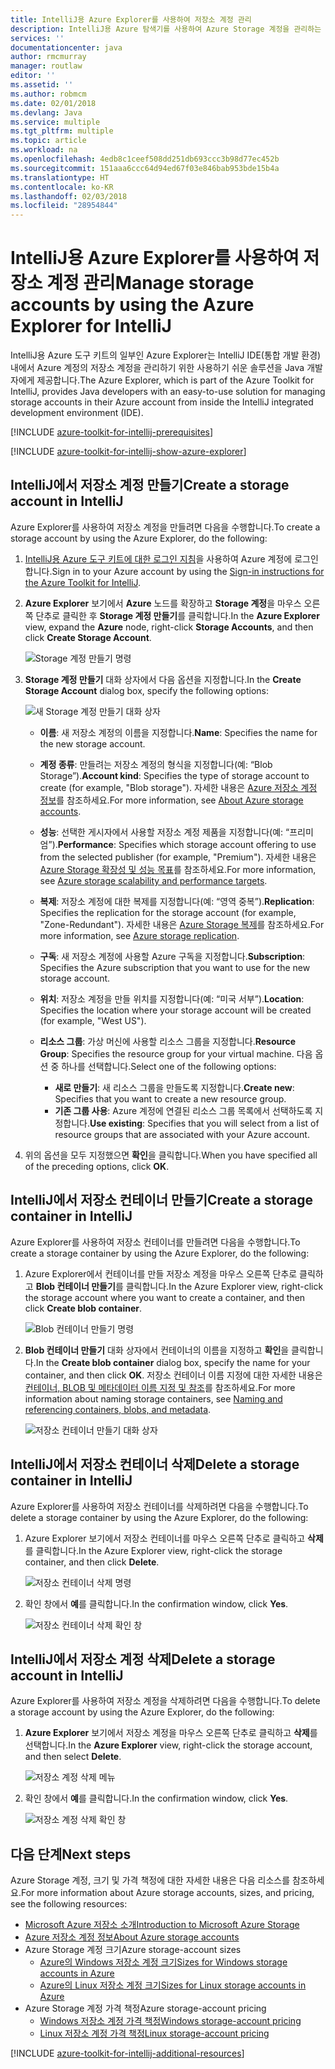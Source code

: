 ```yaml
---
title: IntelliJ용 Azure Explorer를 사용하여 저장소 계정 관리
description: IntelliJ용 Azure 탐색기를 사용하여 Azure Storage 계정을 관리하는 방법을 알아봅니다.
services: ''
documentationcenter: java
author: rmcmurray
manager: routlaw
editor: ''
ms.assetid: ''
ms.author: robmcm
ms.date: 02/01/2018
ms.devlang: Java
ms.service: multiple
ms.tgt_pltfrm: multiple
ms.topic: article
ms.workload: na
ms.openlocfilehash: 4edb8c1ceef508dd251db693ccc3b98d77ec452b
ms.sourcegitcommit: 151aaa6ccc64d94ed67f03e846bab953bde15b4a
ms.translationtype: HT
ms.contentlocale: ko-KR
ms.lasthandoff: 02/03/2018
ms.locfileid: "28954844"
---
```

# <a name="manage-storage-accounts-by-using-the-azure-explorer-for-intellij"></a><span data-ttu-id="bf8dc-103">IntelliJ용 Azure Explorer를 사용하여 저장소 계정 관리</span><span class="sxs-lookup"><span data-stu-id="bf8dc-103">Manage storage accounts by using the Azure Explorer for IntelliJ</span></span>

<span data-ttu-id="bf8dc-104">IntelliJ용 Azure 도구 키트의 일부인 Azure Explorer는 IntelliJ IDE(통합 개발 환경) 내에서 Azure 계정의 저장소 계정을 관리하기 위한 사용하기 쉬운 솔루션을 Java 개발자에게 제공합니다.</span><span class="sxs-lookup"><span data-stu-id="bf8dc-104">The Azure Explorer, which is part of the Azure Toolkit for IntelliJ, provides Java developers with an easy-to-use solution for managing storage accounts in their Azure account from inside the IntelliJ integrated development environment (IDE).</span></span>

[!INCLUDE [azure-toolkit-for-intellij-prerequisites](../includes/azure-toolkit-for-intellij-prerequisites.md)]

[!INCLUDE [azure-toolkit-for-intellij-show-azure-explorer](../includes/azure-toolkit-for-intellij-show-azure-explorer.md)]

## <a name="create-a-storage-account-in-intellij"></a><span data-ttu-id="bf8dc-105">IntelliJ에서 저장소 계정 만들기</span><span class="sxs-lookup"><span data-stu-id="bf8dc-105">Create a storage account in IntelliJ</span></span>

<span data-ttu-id="bf8dc-106">Azure Explorer를 사용하여 저장소 계정을 만들려면 다음을 수행합니다.</span><span class="sxs-lookup"><span data-stu-id="bf8dc-106">To create a storage account by using the Azure Explorer, do the following:</span></span>

1. <span data-ttu-id="bf8dc-107">[IntelliJ용 Azure 도구 키트에 대한 로그인 지침]을 사용하여 Azure 계정에 로그인합니다.</span><span class="sxs-lookup"><span data-stu-id="bf8dc-107">Sign in to your Azure account by using the [Sign-in instructions for the Azure Toolkit for IntelliJ].</span></span> 

2. <span data-ttu-id="bf8dc-108">**Azure Explorer** 보기에서 **Azure** 노드를 확장하고 **Storage 계정**을 마우스 오른쪽 단추로 클릭한 후 **Storage 계정 만들기**를 클릭합니다.</span><span class="sxs-lookup"><span data-stu-id="bf8dc-108">In the **Azure Explorer** view, expand the **Azure** node, right-click **Storage Accounts**, and then click **Create Storage Account**.</span></span>

   ![Storage 계정 만들기 명령][CS01]

3. <span data-ttu-id="bf8dc-110">**Storage 계정 만들기** 대화 상자에서 다음 옵션을 지정합니다.</span><span class="sxs-lookup"><span data-stu-id="bf8dc-110">In the **Create Storage Account** dialog box, specify the following options:</span></span>

   ![새 Storage 계정 만들기 대화 상자][CS02]

   * <span data-ttu-id="bf8dc-112">**이름**: 새 저장소 계정의 이름을 지정합니다.</span><span class="sxs-lookup"><span data-stu-id="bf8dc-112">**Name**: Specifies the name for the new storage account.</span></span>

   * <span data-ttu-id="bf8dc-113">**계정 종류**: 만들려는 저장소 계정의 형식을 지정합니다(예: “Blob Storage”).</span><span class="sxs-lookup"><span data-stu-id="bf8dc-113">**Account kind**: Specifies the type of storage account to create (for example, "Blob storage").</span></span> <span data-ttu-id="bf8dc-114">자세한 내용은 [Azure 저장소 계정 정보]를 참조하세요.</span><span class="sxs-lookup"><span data-stu-id="bf8dc-114">For more information, see [About Azure storage accounts].</span></span> 

   * <span data-ttu-id="bf8dc-115">**성능**: 선택한 게시자에서 사용할 저장소 계정 제품을 지정합니다(예: “프리미엄”).</span><span class="sxs-lookup"><span data-stu-id="bf8dc-115">**Performance**: Specifies which storage account offering to use from the selected publisher (for example, "Premium").</span></span> <span data-ttu-id="bf8dc-116">자세한 내용은 [Azure Storage 확장성 및 성능 목표]를 참조하세요.</span><span class="sxs-lookup"><span data-stu-id="bf8dc-116">For more information, see [Azure storage scalability and performance targets].</span></span> 

   * <span data-ttu-id="bf8dc-117">**복제**: 저장소 계정에 대한 복제를 지정합니다(예: “영역 중복”).</span><span class="sxs-lookup"><span data-stu-id="bf8dc-117">**Replication**: Specifies the replication for the storage account (for example, "Zone-Redundant").</span></span> <span data-ttu-id="bf8dc-118">자세한 내용은 [Azure Storage 복제]를 참조하세요.</span><span class="sxs-lookup"><span data-stu-id="bf8dc-118">For more information, see [Azure storage replication].</span></span> 

   * <span data-ttu-id="bf8dc-119">**구독**: 새 저장소 계정에 사용할 Azure 구독을 지정합니다.</span><span class="sxs-lookup"><span data-stu-id="bf8dc-119">**Subscription**: Specifies the Azure subscription that you want to use for the new storage account.</span></span>

   * <span data-ttu-id="bf8dc-120">**위치**: 저장소 계정을 만들 위치를 지정합니다(예: “미국 서부”).</span><span class="sxs-lookup"><span data-stu-id="bf8dc-120">**Location**: Specifies the location where your storage account will be created (for example, "West US").</span></span>

   * <span data-ttu-id="bf8dc-121">**리소스 그룹**: 가상 머신에 사용할 리소스 그룹을 지정합니다.</span><span class="sxs-lookup"><span data-stu-id="bf8dc-121">**Resource Group**: Specifies the resource group for your virtual machine.</span></span> <span data-ttu-id="bf8dc-122">다음 옵션 중 하나를 선택합니다.</span><span class="sxs-lookup"><span data-stu-id="bf8dc-122">Select one of the following options:</span></span>
      * <span data-ttu-id="bf8dc-123">**새로 만들기**: 새 리소스 그룹을 만들도록 지정합니다.</span><span class="sxs-lookup"><span data-stu-id="bf8dc-123">**Create new**: Specifies that you want to create a new resource group.</span></span>
      * <span data-ttu-id="bf8dc-124">**기존 그룹 사용**: Azure 계정에 연결된 리소스 그룹 목록에서 선택하도록 지정합니다.</span><span class="sxs-lookup"><span data-stu-id="bf8dc-124">**Use existing**: Specifies that you will select from a list of resource groups that are associated with your Azure account.</span></span>

4. <span data-ttu-id="bf8dc-125">위의 옵션을 모두 지정했으면 **확인**을 클릭합니다.</span><span class="sxs-lookup"><span data-stu-id="bf8dc-125">When you have specified all of the preceding options, click **OK**.</span></span>

## <a name="create-a-storage-container-in-intellij"></a><span data-ttu-id="bf8dc-126">IntelliJ에서 저장소 컨테이너 만들기</span><span class="sxs-lookup"><span data-stu-id="bf8dc-126">Create a storage container in IntelliJ</span></span>

<span data-ttu-id="bf8dc-127">Azure Explorer를 사용하여 저장소 컨테이너를 만들려면 다음을 수행합니다.</span><span class="sxs-lookup"><span data-stu-id="bf8dc-127">To create a storage container by using the Azure Explorer, do the following:</span></span>

1. <span data-ttu-id="bf8dc-128">Azure Explorer에서 컨테이너를 만들 저장소 계정을 마우스 오른쪽 단추로 클릭하고 **Blob 컨테이너 만들기**를 클릭합니다.</span><span class="sxs-lookup"><span data-stu-id="bf8dc-128">In the Azure Explorer view, right-click the storage account where you want to create a container, and then click **Create blob container**.</span></span>

   ![Blob 컨테이너 만들기 명령][CC01]

2. <span data-ttu-id="bf8dc-130">**Blob 컨테이너 만들기** 대화 상자에서 컨테이너의 이름을 지정하고 **확인**을 클릭합니다.</span><span class="sxs-lookup"><span data-stu-id="bf8dc-130">In the **Create blob container** dialog box, specify the name for your container, and then click **OK**.</span></span> <span data-ttu-id="bf8dc-131">저장소 컨테이너 이름 지정에 대한 자세한 내용은 [컨테이너, BLOB 및 메타데이터 이름 지정 및 참조]를 참조하세요.</span><span class="sxs-lookup"><span data-stu-id="bf8dc-131">For more information about naming storage containers, see [Naming and referencing containers, blobs, and metadata].</span></span>

   ![저장소 컨테이너 만들기 대화 상자][CC02]

## <a name="delete-a-storage-container-in-intellij"></a><span data-ttu-id="bf8dc-133">IntelliJ에서 저장소 컨테이너 삭제</span><span class="sxs-lookup"><span data-stu-id="bf8dc-133">Delete a storage container in IntelliJ</span></span>

<span data-ttu-id="bf8dc-134">Azure Explorer를 사용하여 저장소 컨테이너를 삭제하려면 다음을 수행합니다.</span><span class="sxs-lookup"><span data-stu-id="bf8dc-134">To delete a storage container by using the Azure Explorer, do the following:</span></span>

1. <span data-ttu-id="bf8dc-135">Azure Explorer 보기에서 저장소 컨테이너를 마우스 오른쪽 단추로 클릭하고 **삭제**를 클릭합니다.</span><span class="sxs-lookup"><span data-stu-id="bf8dc-135">In the Azure Explorer view, right-click the storage container, and then click **Delete**.</span></span>

   ![저장소 컨테이너 삭제 명령][DC01]

2. <span data-ttu-id="bf8dc-137">확인 창에서 **예**를 클릭합니다.</span><span class="sxs-lookup"><span data-stu-id="bf8dc-137">In the confirmation window, click **Yes**.</span></span>

   ![저장소 컨테이너 삭제 확인 창][DC02]

## <a name="delete-a-storage-account-in-intellij"></a><span data-ttu-id="bf8dc-139">IntelliJ에서 저장소 계정 삭제</span><span class="sxs-lookup"><span data-stu-id="bf8dc-139">Delete a storage account in IntelliJ</span></span>

<span data-ttu-id="bf8dc-140">Azure Explorer를 사용하여 저장소 계정을 삭제하려면 다음을 수행합니다.</span><span class="sxs-lookup"><span data-stu-id="bf8dc-140">To delete a storage account by using the Azure Explorer, do the following:</span></span>

1. <span data-ttu-id="bf8dc-141">**Azure Explorer** 보기에서 저장소 계정을 마우스 오른쪽 단추로 클릭하고 **삭제**를 선택합니다.</span><span class="sxs-lookup"><span data-stu-id="bf8dc-141">In the **Azure Explorer** view, right-click the storage account, and then select **Delete**.</span></span>

   ![저장소 계정 삭제 메뉴][DS01]

2. <span data-ttu-id="bf8dc-143">확인 창에서 **예**를 클릭합니다.</span><span class="sxs-lookup"><span data-stu-id="bf8dc-143">In the confirmation window, click **Yes**.</span></span>

   ![저장소 계정 삭제 확인 창][DS02]

## <a name="next-steps"></a><span data-ttu-id="bf8dc-145">다음 단계</span><span class="sxs-lookup"><span data-stu-id="bf8dc-145">Next steps</span></span>

<span data-ttu-id="bf8dc-146">Azure Storage 계정, 크기 및 가격 책정에 대한 자세한 내용은 다음 리소스를 참조하세요.</span><span class="sxs-lookup"><span data-stu-id="bf8dc-146">For more information about Azure storage accounts, sizes, and pricing, see the following resources:</span></span>

* <span data-ttu-id="bf8dc-147">[Microsoft Azure 저장소 소개]</span><span class="sxs-lookup"><span data-stu-id="bf8dc-147">[Introduction to Microsoft Azure Storage]</span></span>
* <span data-ttu-id="bf8dc-148">[Azure 저장소 계정 정보]</span><span class="sxs-lookup"><span data-stu-id="bf8dc-148">[About Azure storage accounts]</span></span>
* <span data-ttu-id="bf8dc-149">Azure Storage 계정 크기</span><span class="sxs-lookup"><span data-stu-id="bf8dc-149">Azure storage-account sizes</span></span>
  * <span data-ttu-id="bf8dc-150">[Azure의 Windows 저장소 계정 크기]</span><span class="sxs-lookup"><span data-stu-id="bf8dc-150">[Sizes for Windows storage accounts in Azure]</span></span>
  * <span data-ttu-id="bf8dc-151">[Azure의 Linux 저장소 계정 크기]</span><span class="sxs-lookup"><span data-stu-id="bf8dc-151">[Sizes for Linux storage accounts in Azure]</span></span>
* <span data-ttu-id="bf8dc-152">Azure Storage 계정 가격 책정</span><span class="sxs-lookup"><span data-stu-id="bf8dc-152">Azure storage-account pricing</span></span>
  * <span data-ttu-id="bf8dc-153">[Windows 저장소 계정 가격 책정]</span><span class="sxs-lookup"><span data-stu-id="bf8dc-153">[Windows storage-account pricing]</span></span>
  * <span data-ttu-id="bf8dc-154">[Linux 저장소 계정 가격 책정]</span><span class="sxs-lookup"><span data-stu-id="bf8dc-154">[Linux storage-account pricing]</span></span>

[!INCLUDE [azure-toolkit-for-intellij-additional-resources](../includes/azure-toolkit-for-intellij-additional-resources.md)]

<!-- URL List -->

[IntelliJ용 Azure 도구 키트에 대한 로그인 지침]: ./azure-toolkit-for-intellij-sign-in-instructions.md
[Sign-in instructions for the Azure Toolkit for IntelliJ]: ./azure-toolkit-for-intellij-sign-in-instructions.md
[Microsoft Azure 저장소 소개]: /azure/storage/storage-introduction
[Introduction to Microsoft Azure Storage]: /azure/storage/storage-introduction
[Azure 저장소 계정 정보]: /azure/storage/storage-create-storage-account
[About Azure storage accounts]: /azure/storage/storage-create-storage-account
[Azure Storage 복제]: /azure/storage/storage-redundancy
[Azure storage replication]: /azure/storage/storage-redundancy
[Azure Storage 확장성 및 성능 목표]: /azure/storage/storage-scalability-targets
[Azure storage scalability and Performance Targets]: /azure/storage/storage-scalability-targets
[컨테이너, BLOB 및 메타데이터 이름 지정 및 참조]: http://go.microsoft.com/fwlink/?LinkId=255555
[Naming and referencing containers, blobs, and metadata]: http://go.microsoft.com/fwlink/?LinkId=255555

[Azure의 Windows 저장소 계정 크기]: /azure/virtual-machines/virtual-machines-windows-sizes
[Sizes for Windows storage accounts in Azure]: /azure/virtual-machines/virtual-machines-windows-sizes
[Azure의 Linux 저장소 계정 크기]: /azure/virtual-machines/virtual-machines-linux-sizes
[Sizes for Linux storage accounts in Azure]: /azure/virtual-machines/virtual-machines-linux-sizes
[Windows 저장소 계정 가격 책정]: /pricing/details/virtual-machines/windows/
[Windows storage-account pricing]: /pricing/details/virtual-machines/windows/
[Linux 저장소 계정 가격 책정]: /pricing/details/virtual-machines/linux/
[Linux storage-account pricing]: /pricing/details/virtual-machines/linux/

<!-- IMG List -->

[CS01]: media/azure-toolkit-for-intellij-managing-storage-accounts-using-azure-explorer/CS01.png
[CS02]: media/azure-toolkit-for-intellij-managing-storage-accounts-using-azure-explorer/CS02.png
[CC01]: media/azure-toolkit-for-intellij-managing-storage-accounts-using-azure-explorer/CC01.png
[CC02]: media/azure-toolkit-for-intellij-managing-storage-accounts-using-azure-explorer/CC02.png

[DS01]: media/azure-toolkit-for-intellij-managing-storage-accounts-using-azure-explorer/DS01.png
[DS02]: media/azure-toolkit-for-intellij-managing-storage-accounts-using-azure-explorer/DS02.png
[DC01]: media/azure-toolkit-for-intellij-managing-storage-accounts-using-azure-explorer/DC01.png
[DC02]: media/azure-toolkit-for-intellij-managing-storage-accounts-using-azure-explorer/DC02.png
